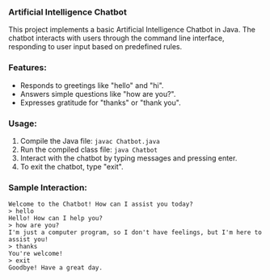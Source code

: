 ### Artificial Intelligence Chatbot

This project implements a basic Artificial Intelligence Chatbot in Java. The chatbot interacts with users through the command line interface, responding to user input based on predefined rules.

### Features:

- Responds to greetings like "hello" and "hi".
- Answers simple questions like "how are you?".
- Expresses gratitude for "thanks" or "thank you".

### Usage:

1. Compile the Java file: `javac Chatbot.java`
2. Run the compiled class file: `java Chatbot`
3. Interact with the chatbot by typing messages and pressing enter.
4. To exit the chatbot, type "exit".

### Sample Interaction:

```
Welcome to the Chatbot! How can I assist you today?
> hello
Hello! How can I help you?
> how are you?
I'm just a computer program, so I don't have feelings, but I'm here to assist you!
> thanks
You're welcome!
> exit
Goodbye! Have a great day.

```
